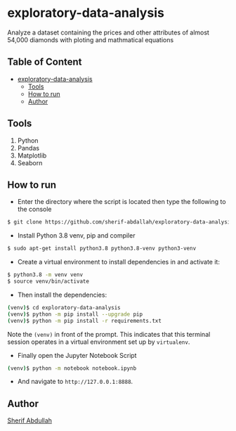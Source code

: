 # exploratory-data-analysis

Analyze a dataset containing the prices and other attributes of almost 54,000 diamonds with ploting and mathmatical equations


## Table of Content
- [exploratory-data-analysis](#exploratory-data-analysis)
  * [Tools](#tools)
  * [How to run](#how-to-run)
  * [Author](#author)
 
## Tools
1. Python
2. Pandas
3. Matplotlib
4. Seaborn


## How to run
* Enter the directory where the script is located then type the following to the console
```sh
$ git clone https://github.com/sherif-abdallah/exploratory-data-analysis exploratory-data-analysis
```
* Install Python 3.8 venv, pip and compiler

```sh
$ sudo apt-get install python3.8 python3.8-venv python3-venv
```

* Create a virtual environment to install dependencies in and activate it:

```sh
$ python3.8 -m venv venv
$ source venv/bin/activate
```

* Then install the dependencies:

```sh
(venv)$ cd exploratory-data-analysis
(venv)$ python -m pip install --upgrade pip
(venv)$ python -m pip install -r requirements.txt
```
Note the `(venv)` in front of the prompt. This indicates that this terminal
session operates in a virtual environment set up by `virtualenv`.


* Finally open  the Jupyter Notebook Script
```sh
(venv)$ python -m notebook notebook.ipynb
```
* And navigate to `http://127.0.0.1:8888`.

## Author
[Sherif Abdullah](https://github.com/sherifabdallah)
